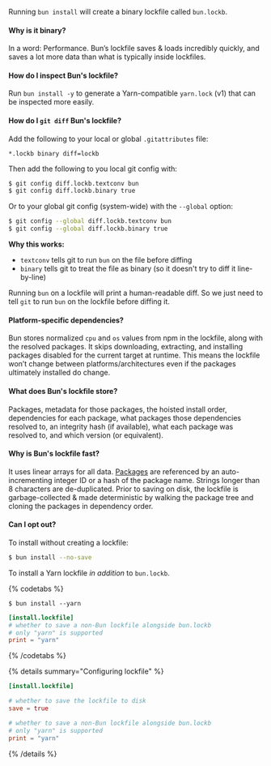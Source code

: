 Running `bun install` will create a binary lockfile called `bun.lockb`.

#### Why is it binary?

In a word: Performance. Bun’s lockfile saves & loads incredibly quickly, and saves a lot more data than what is typically inside lockfiles.

#### How do I inspect Bun's lockfile?

Run `bun install -y` to generate a Yarn-compatible `yarn.lock` (v1) that can be inspected more easily.

#### How do I `git diff` Bun's lockfile?

Add the following to your local or global `.gitattributes` file:

```
*.lockb binary diff=lockb
```

Then add the following to you local git config with:

```sh
$ git config diff.lockb.textconv bun
$ git config diff.lockb.binary true
```

Or to your global git config (system-wide) with the `--global` option:

```sh
$ git config --global diff.lockb.textconv bun
$ git config --global diff.lockb.binary true
```

**Why this works:**

- `textconv` tells git to run `bun` on the file before diffing
- `binary` tells git to treat the file as binary (so it doesn't try to diff it line-by-line)

Running `bun` on a lockfile will print a human-readable diff. So we just need to tell `git` to run `bun` on the lockfile before diffing it.

#### Platform-specific dependencies?

Bun stores normalized `cpu` and `os` values from npm in the lockfile, along with the resolved packages. It skips downloading, extracting, and installing packages disabled for the current target at runtime. This means the lockfile won’t change between platforms/architectures even if the packages ultimately installed do change.

#### What does Bun's lockfile store?

Packages, metadata for those packages, the hoisted install order, dependencies for each package, what packages those dependencies resolved to, an integrity hash (if available), what each package was resolved to, and which version (or equivalent).

#### Why is Bun's lockfile fast?

It uses linear arrays for all data. [Packages](https://github.com/oven-sh/bun/blob/be03fc273a487ac402f19ad897778d74b6d72963/src/install/install.zig#L1825) are referenced by an auto-incrementing integer ID or a hash of the package name. Strings longer than 8 characters are de-duplicated. Prior to saving on disk, the lockfile is garbage-collected & made deterministic by walking the package tree and cloning the packages in dependency order.

#### Can I opt out?

To install without creating a lockfile:

```bash
$ bun install --no-save
```

To install a Yarn lockfile _in addition_ to `bun.lockb`.

{% codetabs %}

```bash#CLI flag
$ bun install --yarn
```

```toml#bunfig.toml
[install.lockfile]
# whether to save a non-Bun lockfile alongside bun.lockb
# only "yarn" is supported
print = "yarn"
```

{% /codetabs %}

{% details summary="Configuring lockfile" %}

```toml
[install.lockfile]

# whether to save the lockfile to disk
save = true

# whether to save a non-Bun lockfile alongside bun.lockb
# only "yarn" is supported
print = "yarn"
```

{% /details %}
